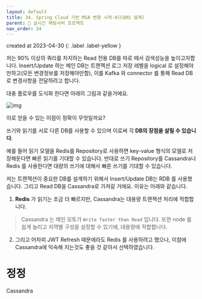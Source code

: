 ```yaml
---
layout: default
title: 34. Spring Cloud 기반 MSA 변환 시작-8(CQRS 설계)
parent: 📌 실시간 채팅서버 프로젝트
nav_order: 34
---
```


created at 2023-04-30
{: .label .label-yellow }

저는 90% 이상의 쿼리를 차지하는 Read 전용 DB를 따로 떼서 검색성능을 높이고자합니다. Insert/Update 하는 메인 DB는 트랜젝션 로그 저장 레벨을 logical 로 설정해야만하고(모든 변경정보를 저장해야만함), 이를 Kafka 와 connector 를 통해 Read DB 로 변경사항을 전달하려고 합니다. 

대충 플로우를 도식화 한다면 아래의 그림과 같을거에요.

![img](../../../assets/img/msa/111.svg)

이로 얻을 수 있는 이점이 정확이 무엇일까요?

쓰기와 읽기를 서로 다른 DB를 사용할 수 있으며 이로써 각 **DB의 장점을 살릴 수 있습니다**. 

예를 들어 읽기 모델을 Redis를 Repository로 사용하면 key-value 형식의 모델로 저장해둔다면 빠른 읽기를 기대할 수 있습니다. 반대로 쓰기 Repository를 Cassandra나 Redis 를 사용한다면 대량의 쓰기에 대해서 빠른 쓰기를 기대할 수 있습니다.

저는 트랜젝션이 중요한 DB를 설계하기 위해서 Insert/Update DB는 RDB 를 사용했습니다. 그리고 Read DB을 Cassandra로 가져갈 거에요. 이유는 아래와 같습니다.

1. **Redis** 가 읽기는 조금 더 빠르지만, Cassandra는 대용량 트랜젝션 처리에 적합합니다.
> Cassandra 는 메인 모토가 `Write faster than Read` 입니다. 또한 node 를 쉽게 늘리고 지역별 구성을 설정할 수 있기에, 대용량에 적합합니다.

2. 그리고 어차피 JWT Refresh 때문에라도 Redis 를 사용하려고 했으나, 이참에 Cassandra에 익숙해 지는것도 좋을 것 같아서 선택하였습니다.


# 정정

Cassandra
